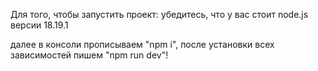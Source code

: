 Для того, чтобы запустить проект: убедитесь, что у вас стоит node.js версии 18.19.1

далее в консоли прописываем "npm i", после установки всех зависимостей пишем "npm run dev"!
